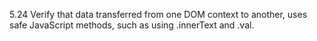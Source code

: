 5.24 Verify that data transferred from one DOM context to another, uses safe JavaScript methods, such as using .innerText and .val.
